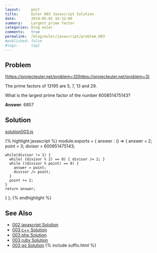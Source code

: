 ```yaml
---
layout:     post
title:      Euler 003 Javascript Solution
date:       2019-05-01 19:32:00
summary:    Largest prime factor
categories: blog euler
comments:   true
permalink:  /blog/euler/javascript/problem_003
#published: false
#tags:      tag1
---
```


## Problem

[https://projecteuler.net/problem=3](https://projecteuler.net/problem=3)

The prime factors of 13195 are 5, 7, 13 and 29.

What is the largest prime factor of the number 600851475143?

**Answer**:  6857

## Solution

[solution003.js](https://gitlab.com/tvarley/euler/blob/master/javascript/src/euler/solution003.js)

{% highlight javascript %}
module.exports = {
  answer : () => {
    answer = 2;
    point = 3;
    divisor = 600851475143;

    while(divisor != 1) {
      while( (divisor % 2) == 0) { divisor /= 2; }
      while ((divisor % point) == 0) {
        answer = point;
        divisor /= point;
      }
      point += 2;
    }
    return answer;
  }
};
{% endhighlight %}

## See Also
* [002 javascript Solution]({{site.baseurl}}/blog/euler/javascript/problem_002)
* [003 c++ Solution]({{site.baseurl}}/blog/euler/cpp/problem_003)
* [003 php Solution]({{site.baseurl}}/blog/euler/php/problem_003)
* [003 ruby Solution]({{site.baseurl}}/blog/euler/ruby/problem_003)
* [003 go Solution]({{site.baseurl}}/blog/euler/go/problem_003)
{% include suffix.html %}
